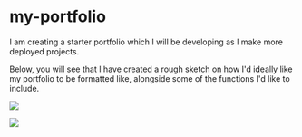 # my-portfolio
I am creating a starter portfolio which I will be developing as I make more deployed projects. 

Below, you will see that I have created a rough sketch on how I'd ideally like my portfolio to be formatted like, alongside some of the functions I'd like to include. 

![](2022-12-08-16-32-16.png)

![](2022-12-08-16-32-30.png)